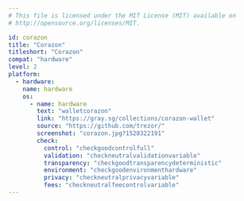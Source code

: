 ```yaml
---
# This file is licensed under the MIT License (MIT) available on
# http://opensource.org/licenses/MIT.

id: corazon
title: "Corazon"
titleshort: "Corazon"
compat: "hardware"
level: 2
platform:
  - hardware:
    name: hardware
    os:
      - name: hardware
        text: "walletcorazon"
        link: "https://gray.sg/collections/corazon-wallet"
        source: "https://github.com/trezor/"
        screenshot: "corazon.jpg?1528322191"
        check:
          control: "checkgoodcontrolfull"
          validation: "checkneutralvalidationvariable"
          transparency: "checkgoodtransparencydeterministic"
          environment: "checkgoodenvironmenthardware"
          privacy: "checkneutralprivacyvariable"
          fees: "checkneutralfeecontrolvariable"
---
```


